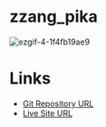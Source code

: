 # zzang_pika

![ezgif-4-1f4fb19ae9](https://user-images.githubusercontent.com/72699403/165102567-3f9e2d09-dc5c-4f06-b7b0-1c4b7a371f65.gif)

# Links
- [Git Repository URL](https://github.com/kyungeun-j/zzang_flix)
- [Live Site URL](https://zzang-flix.herokuapp.com/)
